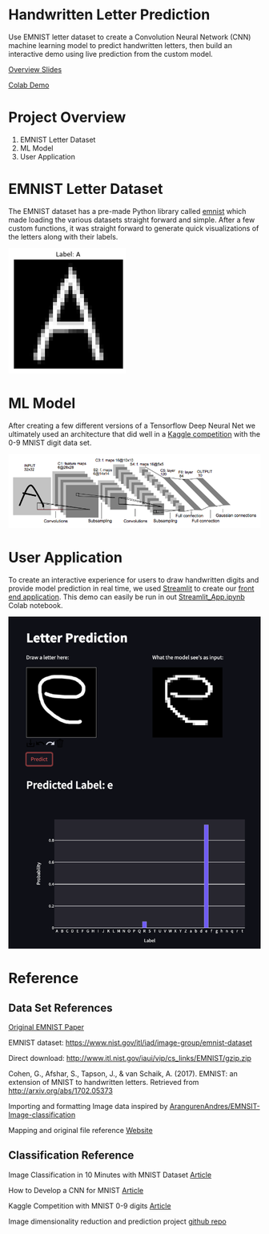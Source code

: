 # Handwritten Letter Prediction 

Use EMNIST letter dataset to create a Convolution Neural Network (CNN) machine learning model to predict handwritten letters, then build an interactive demo using live prediction from the custom model.


[Overview Slides]()

[Colab Demo](https://github.com/coryroyce/Handwritten_Letters_Prediction/blob/main/streamlit_application/Streamlit_App_Letter_Classification.ipynb)

# Project Overview
1. EMNIST Letter Dataset
1. ML Model
1. User Application

# EMNIST Letter Dataset
The EMNIST dataset has a pre-made Python library called [emnist](https://pypi.org/project/emnist/) which made loading the various datasets straight forward and simple. After a few custom functions, it was straight forward to generate quick visualizations of the letters along with their labels.

![Letter Data Visualization with Label](https://github.com/coryroyce/Handwritten_Letters_Prediction/blob/main/reference/labeled_image_A.png)

# ML Model
After creating a few different versions of a Tensorflow Deep Neural Net we ultimately used an architecture that did well in a [Kaggle competition](https://www.kaggle.com/cdeotte/25-million-images-0-99757-mnist) with the 0-9 MNIST digit data set.

![Model Architecture - Image from cdeotte/25-million-images-0-99757-mnist](https://github.com/coryroyce/Handwritten_Letters_Prediction/blob/main/reference/model_architecture_diagram.png)

# User Application
To create an interactive experience for users to draw handwritten digits and provide model prediction in real time, we used [Streamlit](https://streamlit.io/) to create our [front end application](https://github.com/coryroyce/Handwritten_Letters_Prediction/tree/main/streamlit_application). This demo can easily be run in out [Streamlit_App.ipynb](https://github.com/coryroyce/Handwritten_Letters_Prediction/blob/main/streamlit_application/Streamlit_App.ipynb) Colab notebook.

![App Example](https://github.com/coryroyce/Handwritten_Letters_Prediction/blob/main/reference/app_demo_image.png)

# Reference

## Data Set References

[Original EMNIST Paper](https://arxiv.org/pdf/1702.05373.pdf)

EMNIST dataset: https://www.nist.gov/itl/iad/image-group/emnist-dataset

Direct download: http://www.itl.nist.gov/iaui/vip/cs_links/EMNIST/gzip.zip

Cohen, G., Afshar, S., Tapson, J., & van Schaik, A. (2017). EMNIST: an extension of MNIST to handwritten letters. Retrieved from http://arxiv.org/abs/1702.05373

Importing and formatting Image data inspired by [ArangurenAndres/EMNSIT-Image-classification](https://github.com/ArangurenAndres/EMNSIT-Image-classification/blob/master/cognition_project.ipynb)

Mapping and original file reference [Website](https://www.kaggle.com/crawford/emnist/version/1?select=emnist-balanced-mapping.txt)

## Classification Reference

Image Classification in 10 Minutes with MNIST Dataset [Article](https://towardsdatascience.com/image-classification-in-10-minutes-with-mnist-dataset-54c35b77a38d)

How to Develop a CNN for MNIST [Article](https://machinelearningmastery.com/how-to-develop-a-convolutional-neural-network-from-scratch-for-mnist-handwritten-digit-classification/)

Kaggle Competition with MNIST 0-9 digits [Article](https://www.kaggle.com/cdeotte/25-million-images-0-99757-mnist)

Image dimensionality reduction and prediction project [github repo](https://github.com/coryroyce/emnist_letter_exploration_and_prediction)
